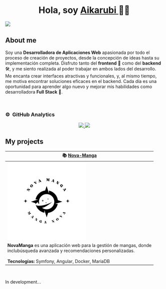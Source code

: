 <div align="center">
<h1 align="center"> Hola, soy  <a href="https://github.com/Aikarubi"> Aikarubi </a> ✌🏻 </h1>
</div>
<img src="banner.png">

## About me

Soy una **Desarrolladora de Aplicaciones Web** apasionada por todo el proceso de creación de proyectos, desde la concepción de ideas hasta su implementación completa. Disfruto tanto del **frontend** 🎨 como del **backend** 🛠️, y me siento realizada al poder trabajar en ambos lados del desarrollo. Me encanta crear interfaces atractivas y funcionales, y, al mismo tiempo, me motiva encontrar soluciones eficaces en el backend. Cada día es una oportunidad para aprender algo nuevo y mejorar mis habilidades como desarrolladora **Full Stack** 🚀.

<br>


### ⚙️ &nbsp;GitHub Analytics

<p align="center">
<a href="https://github.com/Aikarubi">
  <img height="180em" src="https://github-readme-stats-eight-theta.vercel.app/api?username=Aikarubi&show_icons=true&theme=algolia&include_all_commits=true&count_private=true"/>
  <img height="180em" src="https://github-readme-stats-eight-theta.vercel.app/api/top-langs/?username=Aikarubi&layout=compact&langs_count=8&theme=algolia"/>
</a>
</p>


## My projects

| 📚 [Nova-Manga](https://github.com/Aikarubi/Nova-manga) 
|-------------------------------------------------------
| <a href="https://github.com/Aikarubi/Nova-manga"><img src="https://raw.githubusercontent.com/Aikarubi/Nova-manga/main/frontend/src/assets/logo/Black White Minimalist Planet Y2K Streetwear Logo (2).png" alt="Nova-Manga Screenshot" width="250px"/></a> 
| **NovaManga** es una aplicación web para la gestión de mangas, donde <br> inclubúsqueda avanzada y recomendaciones personalizadas. <br><br> **Tecnologías:** Symfony, Angular, Docker, MariaDB 
<br>

<p> In development... </p>

